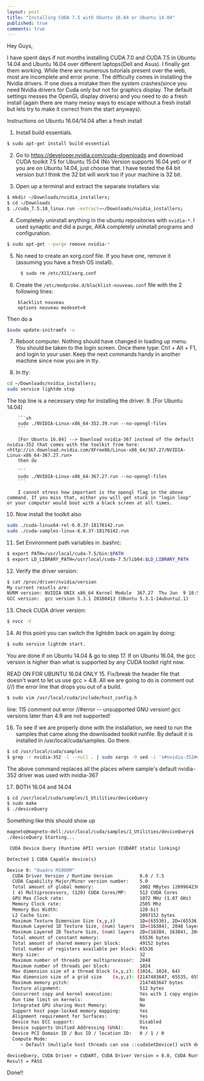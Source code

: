```yaml
---
layout: post
title: "Installing CUDA 7.5 with Ubuntu 16.04 or Ubuntu 14.04"
published: true
comments: true
---
```



Hey Guys,

I have spent days if not months installing CUDA 7.0 and CUDA 7.5 in Ubuntu 14.04 and Ubuntu 16.04 over different laptops(Dell and Asus). I finally got them working. While there are numerous tutorials present over the web, most are incomplete and error prone. The difficulty comes in installing the Nvidia drivers. If one does a mistake then the system crashes(since you need Nvidia drivers for Cuda only but not for graphics display. The default settings messes the OpenGL display drivers) and you need to do a fresh install (again there are many messy ways to escape without a fresh install but lets try to make it correct from the start anyways).

Instructions on Ubuntu 16.04/14.04  after a fresh install


1. Install build essentials.  

```sh
$ sudo apt-get install build-essential
```

2.  Go to <https://developer.nvidia.com/cuda-downloads> and download CUDA toolkit 7.5 for Ubuntu 15.04 (No Version supports 16.04 yet) or if you are on Ubuntu 14.04, just choose that. I have tested the 64 bit version but I think the 32 bit will work too if your machine is 32 bit.

3.  Open up a terminal and extract the separate installers via:

```sh
$ mkdir ~/Downloads/nvidia_installers;
$ cd ~/Downloads
$ ./cuda_7.5.18_linux.run -extract=~/Downloads/nvidia_installers;
```

4.  Completely uninstall anything in the ubuntu repositories with ```nvidia-*```.
I used synaptic and did a purge, AKA completely uninstall programs and configuration.

```sh
$ sudo apt-get --purge remove nvidia-*
```
5.  No need to create an xorg.conf file. If you have one, remove it (assuming you have a fresh OS install).

```sh
     $ sudo rm /etc/X11/xorg.conf
```
6. Create the ``/etc/modprobe.d/blacklist-nouveau.conf`` file with the 2 following lines:

```
    blacklist nouveau
    options nouveau modeset=0
```
Then do a  

```sh
$sudo update-initramfs -u
```

7. Reboot computer. Nothing should have changed in loading up menu. You should be taken to the login screen. Once there type: Ctrl + Alt + F1, and login to your user.
   Keep the next commands handy in another machine since now you are in tty.

8. In tty:

  ```sh
  cd ~/Downloads/nvidia_installers;
  sudo service lightdm stop
  ```
The top line is a necessary step for installing the driver.
9. [For Ubuntu 14.04]

        ```sh
        sudo ./NVIDIA-Linux-x86_64-352.39.run --no-opengl-files
        ```

        [For Ubuntu 16.04] --> Download nvidia-367 instead of the default nvidia-352 that comes with the toolkit from here: <http://in.download.nvidia.com/XFree86/Linux-x86_64/367.27/NVIDIA-Linux-x86_64-367.27.run>
        then do

        ```
        sudo ./NVIDIA-Linux-x86_64-367.27.run --no-opengl-files
        ```

        I cannot stress how important is the opengl flag in the above command. If you miss that, either you will get stuck in "login loop" or your computer would boot with a black screen at all times.

10. Now install the toolkit also

```sh
sudo ./cuda-linux64-rel-6.0.37-18176142.run
sudo ./cuda-samples-linux-6.0.37-18176142.run
```

11. Set Environment path variables in .bashrc:

```sh
$ export PATH=/usr/local/cuda-7.5/bin:$PATH
$ export LD_LIBRARY_PATH=/usr/local/cuda-7.5/lib64:$LD_LIBRARY_PATH
```
12. Verify the driver version:

```sh
$ cat /proc/driver/nvidia/version
My current resutls are:
NVRM version: NVIDIA UNIX x86_64 Kernel Module  367.27  Thu Jun  9 18:53:27 PDT 2016
GCC version:  gcc version 5.3.1 20160413 (Ubuntu 5.3.1-14ubuntu2.1)
```
13. Check CUDA driver version:
```sh
$ nvcc -V
```
14. At this point you can switch the lightdm back on again by doing:

```sh
$ sudo service lightdm start.
```
You are done if on Ubuntu 14.04 & go to step 17. If on Ubuntu 16.04, the gcc version is higher than what is supported by any CUDA toolkit right now.

READ ON FOR UBUNTU 16.04 ONLY
15. Fix/break the header file that doesn't want to let us use gcc > 4.8. All we are going to do is comment out (//) the error line that drops you out of a build.

```sh
$ sudo vim /usr/local/cuda/include/host_config.h
```

line: 115 comment out error
//#error -- unsupported GNU version! gcc versions later than 4.9 are not supported!

16. To see if we are properly done with the installation, we need to run the samples that came along the downloaded toolkit runfile. By default it is installed in /usr/local/cuda/samples. Go there.

``` sh
$ cd /usr/local/cuda/samples
$ grep -r nvidia-352 -l --null . | sudo xargs -0 sed -i 's#nvidia-352#nvidia-367#g'
```
The above command replaces all the places where sample's default nvidia-352 driver was used with nvidia-367


17. BOTH 16.04 and 14.04

```sh
$ cd /usr/local/cuda/samples/1_Utilities/deviceQuery
$ sudo make
$ ./deviceQuery
```

Something like this should show up

```sh
magneto@magneto-dell:/usr/local/cuda/samples/1_Utilities/deviceQuery$ ./deviceQuery
./deviceQuery Starting...

 CUDA Device Query (Runtime API) version (CUDART static linking)

Detected 1 CUDA Capable device(s)

Device 0: "Quadro M1000M"
  CUDA Driver Version / Runtime Version          8.0 / 7.5
  CUDA Capability Major/Minor version number:    5.0
  Total amount of global memory:                 2002 MBytes (2099642368 bytes)
  ( 4) Multiprocessors, (128) CUDA Cores/MP:     512 CUDA Cores
  GPU Max Clock rate:                            1072 MHz (1.07 GHz)
  Memory Clock rate:                             2505 Mhz
  Memory Bus Width:                              128-bit
  L2 Cache Size:                                 2097152 bytes
  Maximum Texture Dimension Size (x,y,z)         1D=(65536), 2D=(65536, 65536), 3D=(4096, 4096, 4096)
  Maximum Layered 1D Texture Size, (num) layers  1D=(16384), 2048 layers
  Maximum Layered 2D Texture Size, (num) layers  2D=(16384, 16384), 2048 layers
  Total amount of constant memory:               65536 bytes
  Total amount of shared memory per block:       49152 bytes
  Total number of registers available per block: 65536
  Warp size:                                     32
  Maximum number of threads per multiprocessor:  2048
  Maximum number of threads per block:           1024
  Max dimension size of a thread block (x,y,z): (1024, 1024, 64)
  Max dimension size of a grid size    (x,y,z): (2147483647, 65535, 65535)
  Maximum memory pitch:                          2147483647 bytes
  Texture alignment:                             512 bytes
  Concurrent copy and kernel execution:          Yes with 1 copy engine(s)
  Run time limit on kernels:                     No
  Integrated GPU sharing Host Memory:            No
  Support host page-locked memory mapping:       Yes
  Alignment requirement for Surfaces:            Yes
  Device has ECC support:                        Disabled
  Device supports Unified Addressing (UVA):      Yes
  Device PCI Domain ID / Bus ID / location ID:   0 / 1 / 0
  Compute Mode:
     < Default (multiple host threads can use ::cudaSetDevice() with device simultaneously) >

deviceQuery, CUDA Driver = CUDART, CUDA Driver Version = 8.0, CUDA Runtime Version = 7.5, NumDevs = 1, Device0 = Quadro M1000M
Result = PASS
```

Done!!
